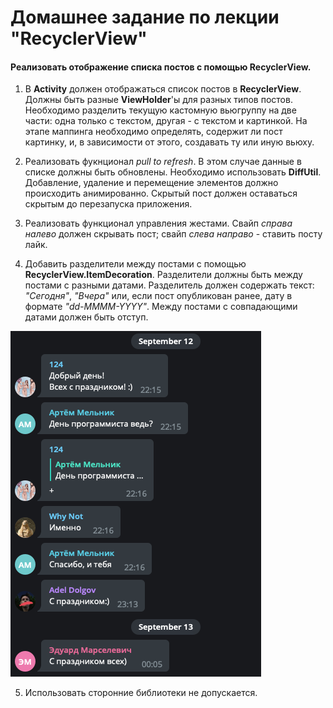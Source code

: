 Домашнее задание по лекции "RecyclerView"
======

#### Реализовать отображение списка постов с помощью RecyclerView.

1. В **Activity** должен отображаться список постов в **RecyclerView**. Должны быть разные **ViewHolder**'ы для разных типов постов. Необходимо разделить текущую кастомную вьюгруппу на две части: одна только с текстом, другая - с текстом и картинкой. На этапе маппинга необходимо определять, содержит ли пост картинку, и, в зависимости от этого, создавать ту или иную вьюху.

1. Реализовать фукнционал _pull to refresh_. В этом случае данные в списке должны быть обновлены. Необходимо использовать **DiffUtil**. Добавление, удаление и перемещение элементов должно происходить анимированно. Скрытый пост должен оставаться скрытым до перезапуска приложения.

1. Реализовать функционал управления жестами. Свайп _справа налево_ должен скрывать пост; свайп _слева направо_ - ставить посту лайк.

1. Добавить разделители между постами с помощью **RecyclerView.ItemDecoration**. Разделители должны быть между постами с разными датами. Разделитель должен содержать текст: _"Сегодня"_, _"Вчера"_ или, если пост опубликован ранее, дату в формате _"dd-MMMM-YYYY"_. Между постами с совпадающими датами должен быть отступ.

![alt text](dividers.png "Title Text")

5. Использовать сторонние библиотеки не допускается.